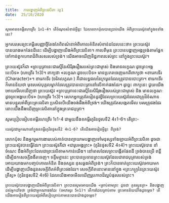 ```yaml
---
title:  ការបង្ហាញអំពីព្រះវរបិតា វគ្គ1
date:  25/10/2020
---
```


`សូមអានខគម្ពីរហេព្រើរ 1៖1-4។ តើចំណុចសំខាន់អ្វីខ្លះ ដែលលោកប៉ុលបានប្រាប់យើង អំពីព្រះយេស៊ូវនៅក្នុងខទាំងនេះ?`

អ្នកសរសេរព្រះគម្ពីរសញ្ញាថ្មីតែងតែពិពណ៌នាអំពីគោលគំនិតសំខាន់ដដែលនេះថា៖ ព្រះយេស៊ូវ បានយាងមកផែនដីនេះ ដើម្បីបង្ហាញយើងអំពីព្រះវរបិតា។ កាលពីមុន ព្រះបានបង្ហាញអង្គទ្រង់តាមផ្នែក ទៅកាន់ពួកហោរាដ៏ពិសេសរបស់ទ្រង់។ យើងអាចឃើញទិដ្ឋភាពរបស់ព្រះ នៅក្នុងព្រះយេស៊ូវ។

ព្រះយេស៊ូវក៏ជា «ព្រះបុត្រានេះជារស្មីនៃសិរីរុងរឿងរបស់ព្រះជាម្ចាស់ និងមានលក្ខណៈដូចព្រះអង្គបេះបិទ» (ហេព្រើរ 1៖3)។ ពាក្យថា «លក្ខណៈដូចបេះបិទ» មានប្រភពចេញមកពីពាក្យថា «ខារេកទើរ (Character)»។ ខារេកទើរ (ចរិតលក្ខណៈ) គឺជាលទ្ធផលនៃក្រមួនដែលត្រូវបានបោះត្រា។ ខារេកទើរក៏មានន័យថា មុខរបស់បុគ្គលម្នាក់ដែលត្រូវបានបោះត្រានៅលើកាក់ផងដែរ។ ដូច្នេះ ពាក្យនេះ ជួយយើងអោយមើលឃើញថា ព្រះយេស៊ូវ «ព្រះបុត្រានេះជារស្មីនៃសិរីរុងរឿងរបស់ព្រះជាម្ចាស់ និង មានលក្ខណៈដូចព្រះអង្គបេះបិទ» (ហេព្រើរ 1៖3)។ លោកអ្នកត្រូវតែរៀននូវអ្វីដែលព្រះយេស៊ូវដែលជាគ្រូដ៏ចំណានមានបន្ទូលអំពីព្រះព្រះវរបិតា ប្រសិនបើយើងចង់ដឹងអំពីទ្រង់។ យើងត្រូវតែសង្កេតមើល បរមគ្រូផងដែរ នោះយើងនឹងឃើញព្រះវរបិតានៅក្នុងព្រះរាជបុត្រា។

សូមប្រៀបធៀបខគម្ពីរហេព្រើរ 1៖1-4 ជាមួយនឹងខគម្ពីរកូរិនថូសទី2 4៖1-6។ តើព្រះ-

`យេស៊ូវជាអ្នកណានៅក្នុងខគម្ពីរកូរិនថូសទី2 4៖1-6? តើយើងអាចរៀនអ្វីខ្លះ ពីទ្រង់?`

លោកប៉ុល និងអ្នករួមការងាររបស់គាត់បានព្យាយាមបង្ហាញទៅមនុស្សទាំងឡាយអំពីព្រះវរបិតា ដូចជាព្រះយេស៊ូវបានធ្វើដែរ។ ព្រះយេស៊ូវគឺជា «ជារូបអង្គព្រះ» (កូរិនថូសទី2 4៖4)។ ព្រះយេស៊ូវបាន នាំចំណេះ ដឹងអំពីព្រះដែលជាព្រះវរបិតាមកកាន់យើង។ នៅពេលដែលព្រះបង្កើតផែនដី ទ្រង់បានប្រើ ពន្លឺ ដើម្បីដកសេចក្តីងងឹតចេញ។ ទន្ទឹមគ្នានេះ ព្រះបានប្រទានព្រះយេស៊ូវដែលជារាជបុត្រារបស់ទ្រង់អោយយាងមកបញ្ចប់គោលគំនិត និងទស្សនៈខុសឆ្គងអំពីទ្រង់។ ព្រះក៏បានចាត់ព្រះយេស៊ូវអោយមក ដើម្បីបង្ហាញយើងនូវសេចក្តីពិតអំពីព្រះផងដែរ។ សេចក្តីពិតនោះមាននៅក្នុង «ព្រះភក្ត្រនៃព្រះយេស៊ូវ គ្រីស្ទ» (កូរិនថូសទី2 4៖6) ដែលយើងអាចមើលឃើញរូបភាពដ៏ល្អបំផុតរបស់ព្រះ។

`ព្រះយេស៊ូវបានបង្ហាញយើងអំពីព្រះវរបិតា។ ព្រះបានសូមអោយយើង «ត្រាប់តាមព្រះ ដូចជា កូនស្ងួនភ្ងា» និងបង្ហាញដល់អ្នកដទៃថា ទ្រង់ជាអ្នកណាផងដែរ (អេភេសូរ 5៖1)។ តើការដែលត្រាប់តាម ព្រះមានន័យយ៉ាងដូចម្តេច? តើយើងអាចរៀនពីព្រះយេស៊ូវអំពីរបៀបត្រាប់តាមនេះបានយ៉ាងដូចម្តេច?`